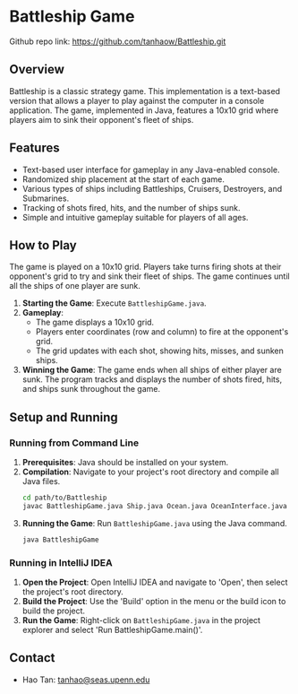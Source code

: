 # Battleship Game
Github repo link: https://github.com/tanhaow/Battleship.git

## Overview
Battleship is a classic strategy game. This implementation is a text-based version that allows a player to play against the computer in a console application. The game, implemented in Java, features a 10x10 grid where players aim to sink their opponent's fleet of ships.

## Features
- Text-based user interface for gameplay in any Java-enabled console.
- Randomized ship placement at the start of each game.
- Various types of ships including Battleships, Cruisers, Destroyers, and Submarines.
- Tracking of shots fired, hits, and the number of ships sunk.
- Simple and intuitive gameplay suitable for players of all ages.

## How to Play
The game is played on a 10x10 grid. Players take turns firing shots at their opponent's grid to try and sink their fleet of ships. The game continues until all the ships of one player are sunk.

1. **Starting the Game**: Execute `BattleshipGame.java`.
2. **Gameplay**:
   - The game displays a 10x10 grid.
   - Players enter coordinates (row and column) to fire at the opponent's grid.
   - The grid updates with each shot, showing hits, misses, and sunken ships.
3. **Winning the Game**: The game ends when all ships of either player are sunk. The program tracks and displays the number of shots fired, hits, and ships sunk throughout the game.

## Setup and Running

### Running from Command Line
1. **Prerequisites**: Java should be installed on your system.
2. **Compilation**: Navigate to your project's root directory and compile all Java files.
   ```bash
   cd path/to/Battleship
   javac BattleshipGame.java Ship.java Ocean.java OceanInterface.java
   ```
3. **Running the Game**: Run `BattleshipGame.java` using the Java command.
   ```bash
   java BattleshipGame
   ```

### Running in IntelliJ IDEA
1. **Open the Project**: Open IntelliJ IDEA and navigate to 'Open', then select the project's root directory.
2. **Build the Project**: Use the 'Build' option in the menu or the build icon to build the project.
3. **Run the Game**: Right-click on `BattleshipGame.java` in the project explorer and select 'Run BattleshipGame.main()'.

## Contact
- Hao Tan: [tanhao@seas.upenn.edu](mailto:tanhao@seas.upenn.edu)
